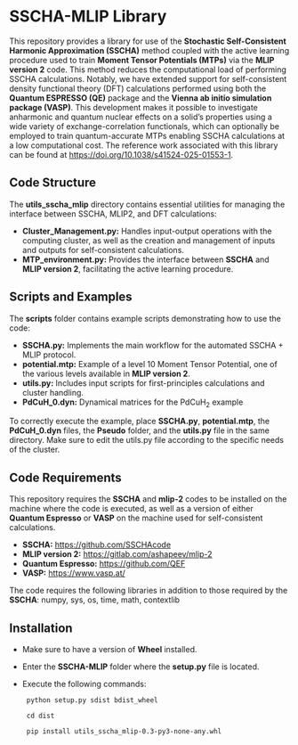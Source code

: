 # SSCHA-MLIP Library

This repository provides a library for use of the **Stochastic Self-Consistent Harmonic Approximation (SSCHA)** method coupled with the active learning procedure used to train **Moment Tensor Potentials (MTPs)** via the **MLIP version 2** code. This method reduces the computational load of performing SSCHA calculations. Notably, we have extended support for self-consistent density functional theory (DFT) calculations performed using both the **Quantum ESPRESSO (QE)** package and the **Vienna ab initio simulation package (VASP)**. This development makes it possible to investigate anharmonic and quantum nuclear effects on a solid’s properties using a wide variety of exchange-correlation functionals, which can optionally be employed to train quantum-accurate MTPs enabling SSCHA calculations at a low computational cost. The reference work associated with this library can be found at https://doi.org/10.1038/s41524-025-01553-1.

## Code Structure

The **utils_sscha_mlip** directory contains essential utilities for managing the interface between SSCHA, MLIP2, and DFT calculations:

- **Cluster_Management.py:** Handles input-output operations with the computing cluster, as well as the creation and management of inputs and outputs for self-consistent calculations.
- **MTP_environment.py:** Provides the interface between **SSCHA** and **MLIP version 2**, facilitating the active learning procedure.

## Scripts and Examples

The **scripts** folder contains example scripts demonstrating how to use the code:

- **SSCHA.py:** Implements the main workflow for the automated SSCHA + MLIP protocol.
- **potential.mtp:** Example of a level 10 Moment Tensor Potential, one of the various levels available in **MLIP version 2**.
- **utils.py:** Includes input scripts for first-principles calculations and cluster handling.
- **PdCuH_0.dyn:** Dynamical matrices for the PdCuH<sub>2</sub> example 

To correctly execute the example, place **SSCHA.py**, **potential.mtp**, the **PdCuH_0.dyn** files, the **Pseudo** folder, and the **utils.py** file in the same directory. Make sure to edit the utils.py file according to the specific needs of the cluster.

## Code Requirements

This repository requires the **SSCHA** and **mlip-2** codes to be installed on the machine where the code is executed, as well as a version of either **Quantum Espresso** or **VASP** on the machine used for self-consistent calculations.

- **SSCHA:** https://github.com/SSCHAcode
- **MLIP version 2:** https://gitlab.com/ashapeev/mlip-2
- **Quantum Espresso:** https://github.com/QEF
- **VASP:** https://www.vasp.at/

The code requires the following libraries in addition to those required by the **SSCHA**:
numpy, sys, os, time, math, contextlib

## Installation
- Make sure to have a version of **Wheel** installed.
- Enter the **SSCHA-MLIP** folder where the **setup.py** file is located.
- Execute the following commands:

       python setup.py sdist bdist_wheel

       cd dist

       pip install utils_sscha_mlip-0.3-py3-none-any.whl
